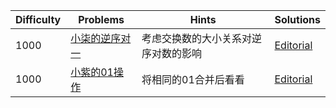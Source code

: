 | Difficulty | Problems | Hints | Solutions |
|------------|------------|-----------|-----------|
| 1000 | [小柒的逆序对一](https://ac.nowcoder.com/acm/contest/103151/B) | 考虑交换数的大小关系对逆序对数的影响 | [Editorial](https://github.com/aboutliu/Daily_Problem/blob/main/2025/03/14/solution/%E5%B0%8F%E6%9F%92%E7%9A%84%E9%80%86%E5%BA%8F%E5%AF%B9%E4%B8%80.md) |
| 1000 | [小紫的01操作](https://ac.nowcoder.com/acm/contest/103948/C) | 将相同的01合并后看看 | [Editorial](https://github.com/aboutliu/Daily_Problem/blob/main/2025/03/17/solution/%E5%B0%8F%E7%B4%AB%E7%9A%8401%E6%93%8D%E4%BD%9C.md) |
